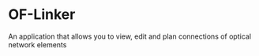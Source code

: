 # OF-Linker
An application that allows you to view, edit and plan connections of optical network elements
